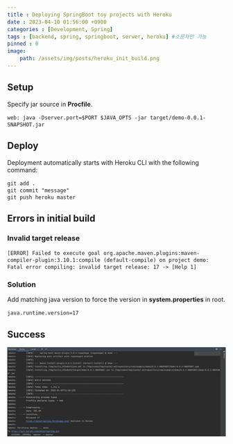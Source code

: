 ```yaml
---
title : Deploying SpringBoot toy projects with Heroku
date : 2023-04-10 01:56:00 +0900
categories : [Development, Spring]
tags : [backend, spring, springboot, server, heroku] #소문자만 가능
pinned : 0
image:
    path: /assets/img/posts/heroku_init_build.png
---
```

## Setup
Specify jar source in <b>Procfile</b>.

```
web: java -Dserver.port=$PORT $JAVA_OPTS -jar target/demo-0.0.1-SNAPSHOT.jar
```


## Deploy
Deployment automatically starts with Heroku CLI with the following command:

```
git add .
git commit "message"
git push heroku master
```

## Errors in initial build

### Invalid target release
```
[ERROR] Failed to execute goal org.apache.maven.plugins:maven-compiler-plugin:3.10.1:compile (default-compile) on project demo: Fatal error compiling: invalid target release: 17 -> [Help 1]
```

### Solution
Add matching java version to force the version in <b>system.properties</b> in root.
```
java.runtime.version=17
```

## Success
![Heroku Initial Build](/assets/img/posts/heroku_init_build.png)